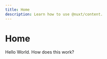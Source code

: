 ```yaml
---
title: Home
description: Learn how to use @nuxt/content.
---
```


# Home

Hello World. How does this work?
